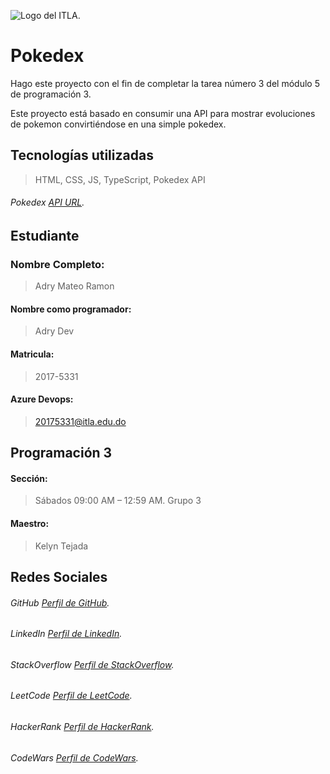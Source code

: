 ![Logo del ITLA](https://itla.edu.do/wp-content/uploads/2022/04/cropped-logo-full-3.png).

# Pokedex

Hago este proyecto con el fin de completar la tarea número 3 del módulo 5 de programación 3.

Este proyecto está basado en consumir una API para mostrar evoluciones de pokemon convirtiéndose en una simple pokedex.

## Tecnologías utilizadas

> HTML, CSS, JS, TypeScript, Pokedex API

###### Pokedex [API URL](https://pokeapi.co/api/v2/pokemon/).

## Estudiante

### Nombre Completo:

> Adry Mateo Ramon

#### Nombre como programador:

> Adry Dev

#### Matricula:

> 2017-5331

#### Azure Devops:

> 20175331@itla.edu.do

## Programación 3

#### Sección:

> Sábados 09:00 AM – 12:59 AM. Grupo 3

#### Maestro:

> Kelyn Tejada

## Redes Sociales

###### GitHub [Perfil de GitHub](https://github.com/Adrydevmateo).

###### LinkedIn [Perfil de LinkedIn](https://www.linkedin.com/in/adry-mateo-ramon-47b1971a6/).

###### StackOverflow [Perfil de StackOverflow](https://stackoverflow.com/users/17728038/adry-mateo-ramon).

###### LeetCode [Perfil de LeetCode](https://leetcode.com/adrydevmateo/).

###### HackerRank [Perfil de HackerRank](https://www.hackerrank.com/adrydevmateo).

###### CodeWars [Perfil de CodeWars](https://www.codewars.com/users/Adrydevmateo).
